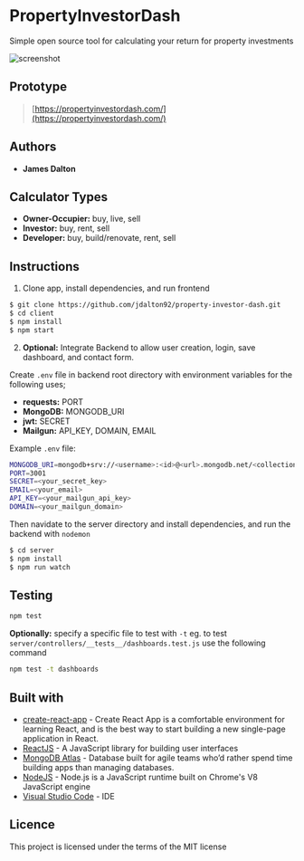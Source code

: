 # **PropertyInvestorDash**

Simple open source tool for calculating your return for property investments

![screenshot](https://i.imgur.com/nJQBojs.png)

## Prototype

> [https://propertyinvestordash.com/](https://propertyinvestordash.com/)

## Authors

- **James Dalton**

## Calculator Types

- **Owner-Occupier:** buy, live, sell
- **Investor:** buy, rent, sell
- **Developer:** buy, build/renovate, rent, sell

## Instructions

1. Clone app, install dependencies, and run frontend

```sh
$ git clone https://github.com/jdalton92/property-investor-dash.git
$ cd client
$ npm install
$ npm start
```

2. **Optional:** Integrate Backend to allow user creation, login, save dashboard, and contact form.

Create `.env` file in backend root directory with environment variables for the following uses;

- **requests:** PORT
- **MongoDB:** MONGODB_URI
- **jwt:** SECRET
- **Mailgun:** API_KEY, DOMAIN, EMAIL

Example `.env` file:

```sh
MONGODB_URI=mongodb+srv://<username>:<id>@<url>.mongodb.net/<collection-name>
PORT=3001
SECRET=<your_secret_key>
EMAIL=<your_email>
API_KEY=<your_mailgun_api_key>
DOMAIN=<your_mailgun_domain>
```

Then navidate to the server directory and install dependencies, and run the backend with `nodemon`

```sh
$ cd server
$ npm install
$ npm run watch
```

## Testing

```sh
npm test
```

**Optionally:** specify a specific file to test with `-t` eg. to test `server/controllers/__tests__/dashboards.test.js` use the following command

```sh
npm test -t dashboards
```

## Built with

- [create-react-app](https://github.com/facebook/create-react-app) - Create React App is a comfortable environment for learning React, and is the best way to start building a new single-page application in React.
- [ReactJS](https://reactjs.org/) - A JavaScript library for building user interfaces
- [MongoDB Atlas](https://www.mongodb.com/cloud/atlas) - Database built for agile teams who’d rather spend time building apps than managing databases.
- [NodeJS](https://nodejs.org/en/) - Node.js is a JavaScript runtime built on Chrome's V8 JavaScript engine
- [Visual Studio Code](https://code.visualstudio.com/) - IDE

## Licence

This project is licensed under the terms of the MIT license
